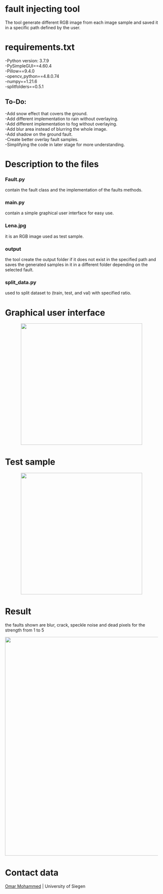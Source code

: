# fault injecting tool
The tool generate different RGB image from each image sample and saved it in a specific path defined by the user.

# requirements.txt
-Python version: 3.7.9<br>
-PySimpleGUI==4.60.4<br>
-Pillow==9.4.0<br>
-opencv_python==4.8.0.74<br>
-numpy==1.21.6<br>
-splitfolders==0.5.1<br>
## To-Do:
-Add snow effect that covers the ground.<br>
-Add different implementation to rain without overlaying.<br>
-Add different implementation to fog without overlaying.<br>
-Add blur area instead of blurring the whole image.<br>
-Add shadow on the ground fault.<br>
-Create better overlay fault samples.<br>
-Simplifying the code in later stage for more understanding.<br>

# Description to the files 
### Fault.py
contain the fault class and the implementation of the faults methods.

### main.py
contain a simple graphical user interface for easy use.
### Lena.jpg
it is an RGB image used as test sample.
### output
the tool create the output folder if it does not exist in the specified path and saves the generated samples in it in a different folder depending on the selected fault.
### split_data.py
used to split dataset to (train, test, and val) with specified ratio.
# Graphical user interface
<p align="center">
<img src="https://github.com/omarMohammed-USI/omarMohammed-USI/blob/main/faults_GUI.png" height=400>
</p>

# Test sample
<p align="center">
<img src="https://github.com/omarMohammed-USI/omarMohammed-USI/blob/main/Lena.jpg" height=400>
</p>

# Result
the faults shown are blur, crack, speckle noise and dead pixels for the strength from 1 to 5
<p align="center">
<img src="https://github.com/omarMohammed-USI/omarMohammed-USI/blob/main/fault%20samples.jpg" height=720>
</p>

# Contact data
[Omar Mohammed](https://www.eti.uni-siegen.de/mt/mitarbeiter/?lang=de) | University of Siegen
